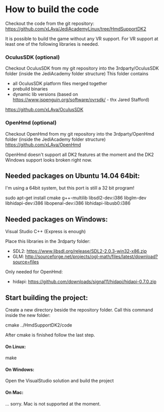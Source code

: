 How to build the code
=====================

Checkout the code from the git repository:
https://github.com/xLAva/JediAcademyLinux/tree/HmdSupportDK2

It is possible to build the game without any VR support. 
For VR support at least one of the following libraries is needed.

### OculusSDK (optional)
Checkout OculusSDK from my git repository into the 3rdparty/OculusSDK folder (inside the JediAcademy folder structure)
This folder contains 
* all OculusSDK platform files merged together
* prebuild binaries 
* dynamic lib versions (based on https://www.jspenguin.org/software/ovrsdk/ - thx Jared Stafford)

https://github.com/xLAva/OculusSDK


### OpenHmd (optional)
Checkout OpenHmd from my git repository into the 3rdparty/OpenHmd folder (inside the JediAcademy folder structure)
https://github.com/xLAva/OpenHmd

OpenHmd doesn't support all DK2 features at the moment and the DK2 Windows support looks broken right now.



Needed packages on Ubuntu 14.04 64bit:
--------------------------------------

I'm using a 64bit system, but this port is still a 32 bit program!

sudo apt-get install cmake g++-multilib libsdl2-dev:i386 libglm-dev libhidapi-dev:i386 libopenal-dev:i386 libhidapi-libusb0:i386


Needed packages on Windows:
---------------------------

Visual Studio C++ (Express is enough)

Place this libraries in the 3rdparty folder:
* SDL2: https://www.libsdl.org/release/SDL2-2.0.3-win32-x86.zip
* GLM: http://sourceforge.net/projects/ogl-math/files/latest/download?source=files

Only needed for OpenHmd:
* hidapi: https://github.com/downloads/signal11/hidapi/hidapi-0.7.0.zip


Start building the project:
---------------------------

Create a new directory beside the repository folder.
Call this command inside the new folder:

cmake ../HmdSupportDK2/code

After cmake is finished follow the last step.

#### On Linux:
make

#### On Windows: 
Open the VisualStudio solution and build the project

#### On Mac:
... sorry. Mac is not supported at the moment.
